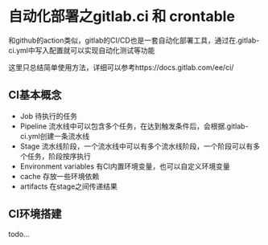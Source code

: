 # 自动化部署之gitlab.ci 和 crontable

和github的action类似，gitlab的CI/CD也是一套自动化部署工具，通过在.gitlab-ci.yml中写入配置就可以实现自动化测试等功能

这里只总结简单使用方法，详细可以参考https://docs.gitlab.com/ee/ci/

## CI基本概念

- Job 待执行的任务
- Pipeline 流水线中可以包含多个任务，在达到触发条件后，会根据.gitlab-ci.yml创建一条流水线
- Stage 流水线阶段，一个流水线中可以有多个流水线阶段，一个阶段可以有多个任务，阶段按序执行
- Environment variables 有CI内置环境变量，也可以自定义环境变量
- cache 存放一些环境依赖
- artifacts 在stage之间传递结果

## CI环境搭建

todo...
